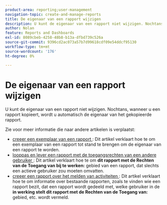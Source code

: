 ```yaml
---
product-area: reporting;user-management
navigation-topic: create-and-manage-reports
title: De eigenaar van een rapport wijzigen
description: U kunt de eigenaar van een rapport niet wijzigen. Nochtans, wanneer u een rapport kopieert, wordt u automatisch de eigenaar van het gekopieerde rapport.
author: Nolan
feature: Reports and Dashboards
exl-id: 8089cbeb-4258-48b8-b13a-dfbd739c526a
source-git-commit: 9396cd2ac073a57b7d99618cdf09e54ddcf95130
workflow-type: tm+mt
source-wordcount: '176'
ht-degree: 0%

---
```


# De eigenaar van een rapport wijzigen

<!-- Audited: 11/2024 -->

U kunt de eigenaar van een rapport niet wijzigen. Nochtans, wanneer u een rapport kopieert, wordt u automatisch de eigenaar van het gekopieerde rapport.

Zie voor meer informatie die naar andere artikelen is verplaatst:

* [ creeer een exemplaar van een rapport ](../../../reports-and-dashboards/reports/creating-and-managing-reports/create-copy-report.md): Dit artikel verklaart hoe te om een exemplaar van een rapport tot stand te brengen om de eigenaar van een rapport te worden.
* [ looppas en lever een rapport met de toegangsrechten van een andere gebruiker ](../../../reports-and-dashboards/reports/creating-and-managing-reports/run-deliver-report-access-rights-another-user.md): Dit artikel verklaart hoe te om **dit rapport met de Rechten van de Toegang van bij te werken:** gebied van een rapport, dat slechts een actieve gebruiker zou moeten omvatten.
* [ creeer een rapport over het melden van activiteiten ](../../../reports-and-dashboards/reports/report-usage/create-report-reporting-activities.md): Dit artikel verklaart hoe te om informatie over bestaande rapporten, zoals te vinden wie een rapport bezit, dat een rapport wordt gedeeld met, welke gebruiker in de **in werking stelt dit rapport met de Rechten van de Toegang van:** gebied, etc. wordt vermeld.
